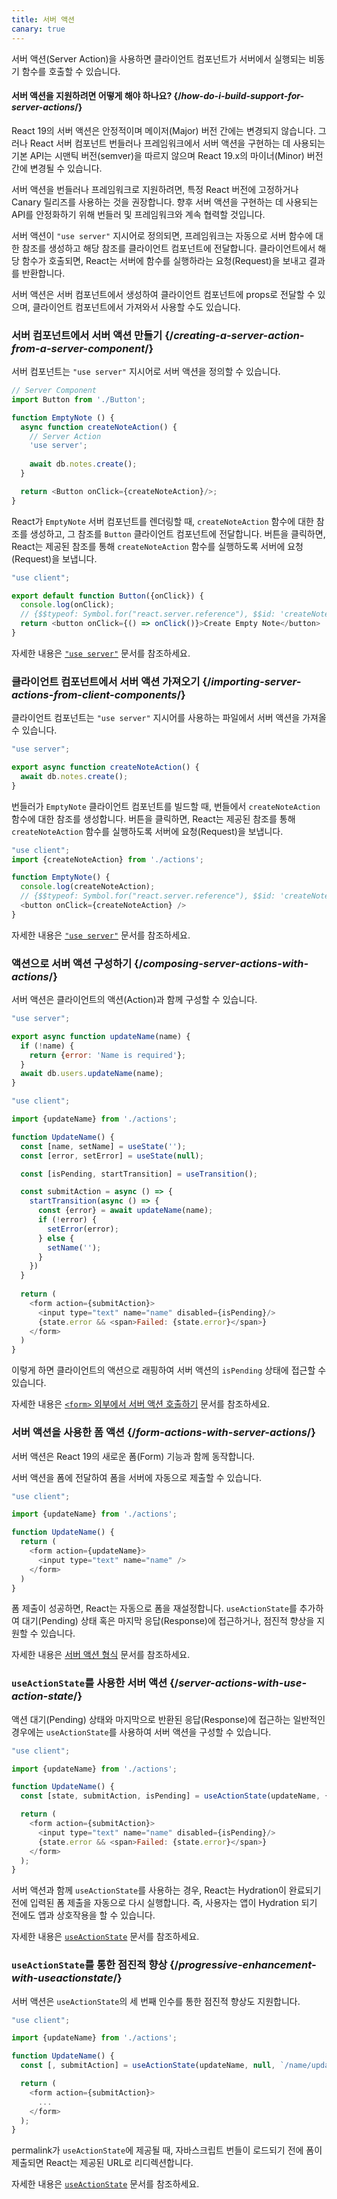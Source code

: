 ```yaml
---
title: 서버 액션
canary: true
---
```


<Intro>

서버 액션(Server Action)을 사용하면 클라이언트 컴포넌트가 서버에서 실행되는 비동기 함수를 호출할 수 있습니다.

</Intro>

<InlineToc />

<Note>

#### 서버 액션을 지원하려면 어떻게 해야 하나요? {/*how-do-i-build-support-for-server-actions*/}

React 19의 서버 액션은 안정적이며 메이저(Major) 버전 간에는 변경되지 않습니다. 그러나 React 서버 컴포넌트 번들러나 프레임워크에서 서버 액션을 구현하는 데 사용되는 기본 API는 시맨틱 버전(semver)을 따르지 않으며 React 19.x의 마이너(Minor) 버전 간에 변경될 수 있습니다.

서버 액션을 번들러나 프레임워크로 지원하려면, 특정 React 버전에 고정하거나 Canary 릴리즈를 사용하는 것을 권장합니다. 향후 서버 액션을 구현하는 데 사용되는 API를 안정화하기 위해 번들러 및 프레임워크와 계속 협력할 것입니다.

</Note>

서버 액션이 `"use server"` 지시어로 정의되면, 프레임워크는 자동으로 서버 함수에 대한 참조를 생성하고 해당 참조를 클라이언트 컴포넌트에 전달합니다. 클라이언트에서 해당 함수가 호출되면, React는 서버에 함수를 실행하라는 요청(Request)을 보내고 결과를 반환합니다.

서버 액션은 서버 컴포넌트에서 생성하여 클라이언트 컴포넌트에 props로 전달할 수 있으며, 클라이언트 컴포넌트에서 가져와서 사용할 수도 있습니다.

### 서버 컴포넌트에서 서버 액션 만들기 {/*creating-a-server-action-from-a-server-component*/}

서버 컴포넌트는 `"use server"` 지시어로 서버 액션을 정의할 수 있습니다.

```js [[2, 7, "'use server'"], [1, 5, "createNoteAction"], [1, 12, "createNoteAction"]]
// Server Component
import Button from './Button';

function EmptyNote () {
  async function createNoteAction() {
    // Server Action
    'use server';
    
    await db.notes.create();
  }

  return <Button onClick={createNoteAction}/>;
}
```

React가 `EmptyNote` 서버 컴포넌트를 렌더링할 때, `createNoteAction` 함수에 대한 참조를 생성하고, 그 참조를 `Button` 클라이언트 컴포넌트에 전달합니다. 버튼을 클릭하면, React는 제공된 참조를 통해 `createNoteAction` 함수를 실행하도록 서버에 요청(Request)을 보냅니다.

```js {5}
"use client";

export default function Button({onClick}) { 
  console.log(onClick); 
  // {$$typeof: Symbol.for("react.server.reference"), $$id: 'createNoteAction'}
  return <button onClick={() => onClick()}>Create Empty Note</button>
}
```

자세한 내용은 [`"use server"`](/reference/rsc/use-server) 문서를 참조하세요.

### 클라이언트 컴포넌트에서 서버 액션 가져오기 {/*importing-server-actions-from-client-components*/}

클라이언트 컴포넌트는 `"use server"` 지시어를 사용하는 파일에서 서버 액션을 가져올 수 있습니다.

```js [[1, 3, "createNoteAction"]]
"use server";

export async function createNoteAction() {
  await db.notes.create();
}

```

번들러가 `EmptyNote` 클라이언트 컴포넌트를 빌드할 때, 번들에서 `createNoteAction` 함수에 대한 참조를 생성합니다. 버튼을 클릭하면, React는 제공된 참조를 통해 `createNoteAction` 함수를 실행하도록 서버에 요청(Request)을 보냅니다.

```js [[1, 2, "createNoteAction"], [1, 5, "createNoteAction"], [1, 7, "createNoteAction"]]
"use client";
import {createNoteAction} from './actions';

function EmptyNote() {
  console.log(createNoteAction);
  // {$$typeof: Symbol.for("react.server.reference"), $$id: 'createNoteAction'}
  <button onClick={createNoteAction} />
}
```

자세한 내용은 [`"use server"`](/reference/rsc/use-server) 문서를 참조하세요.

### 액션으로 서버 액션 구성하기 {/*composing-server-actions-with-actions*/}

서버 액션은 클라이언트의 액션(Action)과 함께 구성할 수 있습니다.

```js [[1, 3, "updateName"]]
"use server";

export async function updateName(name) {
  if (!name) {
    return {error: 'Name is required'};
  }
  await db.users.updateName(name);
}
```

```js [[1, 3, "updateName"], [1, 13, "updateName"], [2, 11, "submitAction"],  [2, 23, "submitAction"]]
"use client";

import {updateName} from './actions';

function UpdateName() {
  const [name, setName] = useState('');
  const [error, setError] = useState(null);

  const [isPending, startTransition] = useTransition();

  const submitAction = async () => {
    startTransition(async () => {
      const {error} = await updateName(name);
      if (!error) {
        setError(error);
      } else {
        setName('');
      }
    })
  }
  
  return (
    <form action={submitAction}>
      <input type="text" name="name" disabled={isPending}/>
      {state.error && <span>Failed: {state.error}</span>}
    </form>
  )
}
```

이렇게 하면 클라이언트의 액션으로 래핑하여 서버 액션의 `isPending` 상태에 접근할 수 있습니다.

자세한 내용은 [`<form>` 외부에서 서버 액션 호출하기](/reference/rsc/use-server#calling-a-server-action-outside-of-form) 문서를 참조하세요.

### 서버 액션을 사용한 폼 액션 {/*form-actions-with-server-actions*/}

서버 액션은 React 19의 새로운 폼(Form) 기능과 함께 동작합니다.

서버 액션을 폼에 전달하여 폼을 서버에 자동으로 제출할 수 있습니다.


```js [[1, 3, "updateName"], [1, 7, "updateName"]]
"use client";

import {updateName} from './actions';

function UpdateName() {
  return (
    <form action={updateName}>
      <input type="text" name="name" />
    </form>
  )
}
```

폼 제출이 성공하면, React는 자동으로 폼을 재설정합니다. `useActionState`를 추가하여 대기(Pending) 상태 혹은 마지막 응답(Response)에 접근하거나, 점진적 향상을 지원할 수 있습니다.

자세한 내용은 [서버 액션 형식](/reference/rsc/use-server#server-actions-in-forms) 문서를 참조하세요.

### `useActionState`를 사용한 서버 액션 {/*server-actions-with-use-action-state*/}

액션 대기(Pending) 상태와 마지막으로 반환된 응답(Response)에 접근하는 일반적인 경우에는 `useActionState`를 사용하여 서버 액션을 구성할 수 있습니다.

```js [[1, 3, "updateName"], [1, 6, "updateName"], [2, 6, "submitAction"], [2, 9, "submitAction"]]
"use client";

import {updateName} from './actions';

function UpdateName() {
  const [state, submitAction, isPending] = useActionState(updateName, {error: null});

  return (
    <form action={submitAction}>
      <input type="text" name="name" disabled={isPending}/>
      {state.error && <span>Failed: {state.error}</span>}
    </form>
  );
}
```

서버 액션과 함께 `useActionState`를 사용하는 경우, React는 Hydration이 완료되기 전에 입력된 폼 제출을 자동으로 다시 실행합니다. 즉, 사용자는 앱이 Hydration 되기 전에도 앱과 상호작용을 할 수 있습니다.

자세한 내용은 [`useActionState`](/reference/react/useActionState) 문서를 참조하세요.

### `useActionState`를 통한 점진적 향상 {/*progressive-enhancement-with-useactionstate*/}

서버 액션은 `useActionState`의 세 번째 인수를 통한 점진적 향상도 지원합니다.

```js [[1, 3, "updateName"], [1, 6, "updateName"], [2, 6, "/name/update"], [3, 6, "submitAction"], [3, 9, "submitAction"]]
"use client";

import {updateName} from './actions';

function UpdateName() {
  const [, submitAction] = useActionState(updateName, null, `/name/update`);

  return (
    <form action={submitAction}>
      ...
    </form>
  );
}
```

<CodeStep step={2}>permalink</CodeStep>가 `useActionState`에 제공될 때, 자바스크립트 번들이 로드되기 전에 폼이 제출되면 React는 제공된 URL로 리디렉션합니다.

자세한 내용은 [`useActionState`](/reference/react/useActionState) 문서를 참조하세요.
